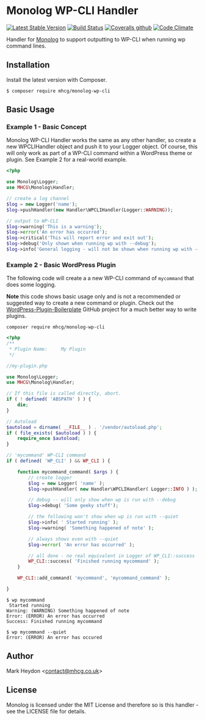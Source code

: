 # Monolog WP-CLI Handler

[![Latest Stable Version](https://img.shields.io/packagist/v/mhcg/monolog-wp-cli.svg)](https://packagist.org/packages/mhcg/monolog-wp-cli)
[![Build Status](https://img.shields.io/travis/com/mhcg/monolog-wp-cli.svg)](https://travis-ci.com/mhcg/monolog-wp-cli)
[![Coveralls github](https://img.shields.io/coveralls/github/mhcg/monolog-wp-cli.svg)](https://coveralls.io/github/mhcg/monolog-wp-cli)
[![Code Climate](https://img.shields.io/codeclimate/maintainability/mhcg/monolog-wp-cli.svg)](https://codeclimate.com/github/mhcg/monolog-wp-cli)

Handler for [Monolog](https://github.com/Seldaek/monolog) to support outputting to WP-CLI when running wp command lines.

## Installation
Install the latest version with Composer.

```shell
$ composer require mhcg/monolog-wp-cli
```

## Basic Usage

### Example 1 - Basic Concept

Monolog WP-CLI Handler works the same as any other handler, so create a new WPCLIHandler object and push it to your Logger object.  Of course, this will only work as part of a WP-CLI command within a WordPress theme or plugin.  See Example 2 for a real-world example.

```php
<?php

use Monolog\Logger;
use MHCG\Monolog\Handler;

// create a log channel
$log = new Logger('name');
$log->pushHandler(new Handler\WPCLIHandler(Logger::WARNING));

// output to WP-CLI
$log->warning('This is a warning');
$log->error('An error has occurred');
$log->critical('This will report error and exit out');
$log->debug('Only shown when running wp with --debug');
$log->info('General logging - will not be shown when running wp with --quiet');
```

### Example 2 - Basic WordPress Plugin

The following code will create a a new WP-CLI command of `mycommand` that does some logging.

**Note** this code shows basic usage only and is not a recommended or suggested way to create a new command or plugin.  Check out the [WordPress-Plugin-Boilerplate](https://github.com/DevinVinson/WordPress-Plugin-Boilerplate) GitHub project for a much better way to write plugins.

```shell
composer require mhcg/monolog-wp-cli
```

```php
<?php
/**
 * Plugin Name:     My Plugin
 */

//my-plugin.php

use Monolog\Logger;
use MHCG\Monolog\Handler;

// If this file is called directly, abort.
if ( ! defined( 'ABSPATH' ) ) {
	die;
}

// Autoload
$autoload = dirname( __FILE__ ) . '/vendor/autoload.php';
if ( file_exists( $autoload ) ) {
	require_once $autoload;
}

// 'mycommand' WP-CLI command
if ( defined( 'WP_CLI' ) && WP_CLI ) {

	function mycommand_command( $args ) {
		// create logger
		$log = new Logger( 'name' );
		$log->pushHandler( new Handler\WPCLIHandler( Logger::INFO ) );

		// debug -- will only show when wp is run with --debug
		$log->debug( 'Some geeky stuff');

		// the following won't show when wp is run with --quiet
		$log->info( ' Started running' );
		$log->warning( 'Something happened of note' );

		// always shows even with --quiet
		$log->error( 'An error has occurred' );

		// all done - no real equivalent in Logger of WP_CLI::success
		WP_CLI::success( 'Finished running mycommand' );
	}

	WP_CLI::add_command( 'mycommand', 'mycommand_command' );

}

```

```shell
$ wp mycommand
 Started running
Warning: (WARNING) Something happened of note
Error: (ERROR) An error has occurred
Success: Finished running mycommand
```

```shell
$ wp mycommand --quiet
Error: (ERROR) An error has occured
```

## Author
Mark Heydon <[contact@mhcg.co.uk](contact@mhcg.co.uk)> 

## License
Monolog is licensed under the MIT License and therefore so is this handler - see the LICENSE file for details.
